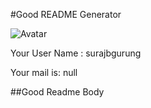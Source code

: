 #Good README Generator 
 
![Avatar](https://avatars3.githubusercontent.com/u/60562938?v=4)
 
Your User Name : surajbgurung
 
Your mail is: null

##Good Readme Body 
